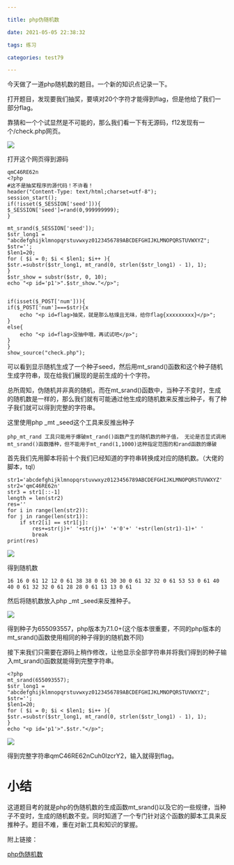 ```yaml
---

title: php伪随机数

date: 2021-05-05 22:38:32

tags: 练习

categories: test79

---
```

今天做了一道php随机数的题目。一个新的知识点记录一下。  

打开题目，发现要我们抽奖，要填对20个字符才能得到flag，但是他给了我们一部分flag。  

靠猜和一个个试显然是不可能的，那么我们看一下有无源码，f12发现有一个/check.php网页。  

[![](https://pic.imgdb.cn/item/609b3e28d1a9ae528ff07ad2.png)](https://pic.imgdb.cn/item/609b3e28d1a9ae528ff07ad2.png)  

打开这个网页得到源码  

	qmC46RE62n
	<?php
	#这不是抽奖程序的源代码！不许看！
	header("Content-Type: text/html;charset=utf-8");
	session_start();
	if(!isset($_SESSION['seed'])){
	$_SESSION['seed']=rand(0,999999999);
	}
	
	mt_srand($_SESSION['seed']);
	$str_long1 = "abcdefghijklmnopqrstuvwxyz0123456789ABCDEFGHIJKLMNOPQRSTUVWXYZ";
	$str='';
	$len1=20;
	for ( $i = 0; $i < $len1; $i++ ){
    $str.=substr($str_long1, mt_rand(0, strlen($str_long1) - 1), 1);       
	}
	$str_show = substr($str, 0, 10);
	echo "<p id='p1'>".$str_show."</p>";
	
	
	if(isset($_POST['num'])){
    if($_POST['num']===$str){x
        echo "<p id=flag>抽奖，就是那么枯燥且无味，给你flag{xxxxxxxxx}</p>";
    }
    else{
        echo "<p id=flag>没抽中哦，再试试吧</p>";
    }
	}
	show_source("check.php");  

可以看到显示随机生成了一个种子seed，然后用mt_srand()函数和这个种子随机生成字符串，现在给我们展现的是前生成的十个字符。  

总所周知，伪随机并非真的随机，而在mt_srand()函数中，当种子不变时，生成的随机数是一样的，那么我们就有可能通过他生成的随机数来反推出种子，有了种子我们就可以得到完整的字符串。  

这里使用php _mt _seed这个工具来反推出种子  

	php_mt_rand 工具只能用于爆破mt_rand()函数产生的随机数的种子值， 无论是否显式调用mt_srand()函数播种，但不能用于mt_rand(1,1000)这种指定范围的和rand函数的爆破  

首先我们先用脚本将前十个我们已经知道的字符串转换成对应的随机数。（大佬的脚本，tql）  

	str1='abcdefghijklmnopqrstuvwxyz0123456789ABCDEFGHIJKLMNOPQRSTUVWXYZ'
	str2='qmC46RE62n'
	str3 = str1[::-1]
	length = len(str2)
	res=''
	for i in range(len(str2)):  
    for j in range(len(str1)):
        if str2[i] == str1[j]:
            res+=str(j)+' '+str(j)+' '+'0'+' '+str(len(str1)-1)+' '
            break
	print(res)  

[![](https://pic.imgdb.cn/item/609b3fd7d1a9ae528ffd5525.png)](https://pic.imgdb.cn/item/609b3fd7d1a9ae528ffd5525.png)

得到随机数  

	16 16 0 61 12 12 0 61 38 38 0 61 30 30 0 61 32 32 0 61 53 53 0 61 40 40 0 61 32 32 0 61 28 28 0 61 13 13 0 61  

然后将随机数放入php _mt _seed来反推种子。  

[![](https://pic.imgdb.cn/item/609b40e5d1a9ae528f06a3aa.png)](https://pic.imgdb.cn/item/609b40e5d1a9ae528f06a3aa.png)  

得到种子为655093557，php版本为7.1.0+(这个版本很重要，不同的php版本的mt_srand()函数使用相同的种子得到的随机数不同)  

接下来我们只需要在源码上稍作修改，让他显示全部字符串并将我们得到的种子输入mt_srand()函数就能得到完整字符串。  

	
	<?php
	mt_srand(655093557);
	$str_long1 = "abcdefghijklmnopqrstuvwxyz0123456789ABCDEFGHIJKLMNOPQRSTUVWXYZ";
	$str='';
	$len1=20;
	for ( $i = 0; $i < $len1; $i++ ){
    $str.=substr($str_long1, mt_rand(0, strlen($str_long1) - 1), 1);       
	}
	echo "<p id='p1'>".$str."</p>";


[![](https://pic.imgdb.cn/item/609b41d9d1a9ae528f0e569d.png)](https://pic.imgdb.cn/item/609b41d9d1a9ae528f0e569d.png)  

得到完整字符串qmC46RE62nCuh0IzcrY2，输入就得到flag。  

# 小结  

这道题目考的就是php的伪随机数的生成函数mt_srand()以及它的一些规律，当种子不变时，生成的随机数不变。同时知道了一个专门针对这个函数的脚本工具来反推种子。题目不难，重在对新工具和知识的掌握。  

附上链接：  

[php伪随机数](https://blog.csdn.net/zss192/article/details/104327432)